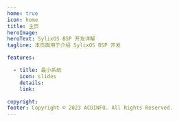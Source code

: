 ```yaml
---
home: true
icon: home
title: 主页
heroImage: 
heroText: SylixOS BSP 开发详解
tagline: 本页面用于介绍 SylixOS BSP 开发

features:

  - title: 最小系统
    icon: slides
    details: 
    link: 

copyright: 
footer: Copyright © 2023 ACOINFO. All Rights Reserved.
---
```

